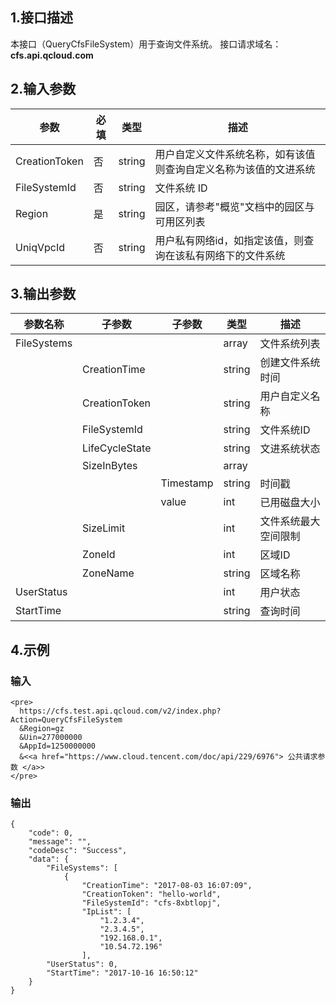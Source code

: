 ## 1.接口描述
本接口（QueryCfsFileSystem）用于查询文件系统。
接口请求域名：**cfs.api.qcloud.com**
## 2.输入参数
|       参数      |  必填 |  类型  |                               描述                           |
|-----------------|------|--------|--------------------------------------------------------------|
| CreationToken   |   否   | string | 用户自定义文件系统名称，如有该值则查询自定义名称为该值的文进系统										     |
| FileSystemId  |否 |string| 文件系统 ID   |                                   
| Region          |是   | string | 园区，请参考"概览"文档中的园区与可用区列表                   |
| UniqVpcId | 否 | string | 用户私有网络id，如指定该值，则查询在该私有网络下的文件系统 |
## 3.输出参数
| 参数名称 | 子参数 |  子参数 | 类型 | 描述 |
|----------|------  |-------- |----- | ---- |
|FileSystems|               |           |array |文件系统列表|
|           |CreationTime   |           |string |创建文件系统时间|
|           |CreationToken  |           |string |用户自定义名称|
|           |FileSystemId   |           |string |文件系统ID|
|           |LifeCycleState |           |string |文进系统状态|
|           |SizeInBytes    |           |array  ||
|           |               |Timestamp  |string |时间戳|
|           |               |value      |int    |已用磁盘大小|
|           |SizeLimit      |           |int    |文件系统最大空间限制|
|           |ZoneId         |           |int    |区域ID|
|           |ZoneName       |           |string |区域名称|
|UserStatus |               |           |int    |用户状态|
|StartTime  |               |           |string |查询时间|

## 4.示例 

### 输入


```
<pre>
  https://cfs.test.api.qcloud.com/v2/index.php?Action=QueryCfsFileSystem
  &Region=gz
  &Uin=277000000
  &AppId=1250000000
  &<<a href="https://www.cloud.tencent.com/doc/api/229/6976"> 公共请求参数 </a>>
</pre>
```

### 输出

```
{
    "code": 0,
    "message": "",
    "codeDesc": "Success",
    "data": {
        "FileSystems": [
            {
                "CreationTime": "2017-08-03 16:07:09",
                "CreationToken": "hello-world",
                "FileSystemId": "cfs-8xbtlopj",
                "IpList": [
                    "1.2.3.4",
                    "2.3.4.5",
                    "192.168.0.1",
                    "10.54.72.196"
                ],
        "UserStatus": 0,
        "StartTime": "2017-10-16 16:50:12"
    }
}

```

